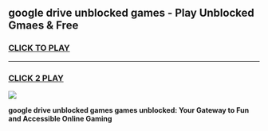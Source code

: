 
## google drive unblocked games - Play Unblocked Gmaes & Free
<h3>
<a href="https://premium.freeplayer.one?title=google_drive_unblocked_games&ref=20F">CLICK TO PLAY</a></h3>
<hr>

<h3>
<a href="https://premium.freeplayer.one?title=google_drive_unblocked_games&ref=20F">CLICK 2 PLAY</a>
  
</h3>

<a href="https://premium.freeplayer.one?title=google_drive_unblocked_games&ref=20F/"><img src="https://clearcache.store/games.png"></a>


**google drive unblocked games games unblocked: Your Gateway to Fun and Accessible Online Gaming**
